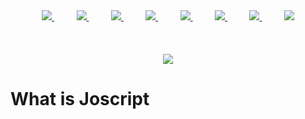 
<div align="center">

<a href="https://www.facebook.com/profile.php?id=100079286477497locale=ar_AR">
<img src="https://github.com/Yosef-Eid/Yosef-Eid/assets/117477110/d0ec59c4-60db-4b45-a632-7c9053bdb15d">
</a>
 &nbsp;&nbsp;&nbsp;&nbsp;&nbsp;&nbsp;&nbsp;&nbsp;
<a href="https://www.linkedin.com/in/yousef-eid-080b75290/">
<img src="https://github.com/Yosef-Eid/Yosef-Eid/assets/117477110/e1136458-0bfa-4c9d-895f-cffd6b6fe16b">
</a>
&nbsp;&nbsp;&nbsp;&nbsp;&nbsp;&nbsp;&nbsp;&nbsp;
<a href="https://www.twitter.com/rzashakeri/">
<img src="https://github.com/Yosef-Eid/Yosef-Eid/assets/117477110/4a2b9734-89ad-4b3d-adf6-e445ae5bdf2a">
</a>
&nbsp;&nbsp;&nbsp;&nbsp;&nbsp;&nbsp;&nbsp;&nbsp;
<a href="https://www.linkedin.com/in/rezshakeri/">
<img src="https://github.com/Yosef-Eid/Yosef-Eid/assets/117477110/77a117ba-f200-4d05-83d5-10b03bbbe8f4">
</a>
&nbsp;&nbsp;&nbsp;&nbsp;&nbsp;&nbsp;&nbsp;&nbsp;
<a href="https://t.me/Yousef_Eid2">
<img src="https://github.com/Yosef-Eid/Yosef-Eid/assets/117477110/5fec61ae-4280-4c0d-931c-4eb8f6121ee0">
</a>
&nbsp;&nbsp;&nbsp;&nbsp;&nbsp;&nbsp;&nbsp;&nbsp;
<a href="https://mail.google.com/mail/u/0/?tab=rm&ogbl#inbox">
<img src="https://github.com/Yosef-Eid/Yosef-Eid/assets/117477110/5eeb8566-0239-46c6-baf0-f1ddfd6273dc">
</a>
&nbsp;&nbsp;&nbsp;&nbsp;&nbsp;&nbsp;&nbsp;&nbsp;
<a href="https://app.slack.com/client/T04TKKU2LBW/D04TH68S84A">
<img src="https://github.com/Yosef-Eid/Yosef-Eid/assets/117477110/bfeeff6c-6547-4143-99cd-bb6082f8f9f4">
</a>
&nbsp;&nbsp;&nbsp;&nbsp;&nbsp;&nbsp;&nbsp;&nbsp;
<a href="https://discordapp.com/users/1142169445754748948">
<img src="https://github.com/Yosef-Eid/Yosef-Eid/assets/117477110/c91ee0f0-5949-4fa4-b8d3-9d6a6bb7ad53">
</a>
</div>

<br>
<br>
<br>
<div align='center'>
  <img  src='https://github.com/Yosef-Eid/joscript/assets/117477110/2abd752c-6128-4b26-9e41-dc11ef3acadc'/>  
</div>

<h1>What is Joscript</h1>
<!---
jo-script/jo-script is a ✨ special ✨ repository because its `README.md` (this file) appears on your GitHub profile.
You can click the Preview link to take a look at your changes.
--->
